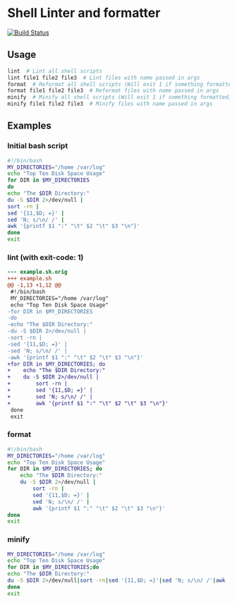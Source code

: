 # Shell Linter and formatter

[![Build Status](https://ci.isaev.tech/api/badges/IsaevTech/shfmt/status.svg)](https://ci.isaev.tech/IsaevTech/shfmt)

## Usage

```bash
lint  # Lint all shell scripts
lint file1 file2 file3  # Lint files with name passed in args
format  # Reformat all shell scripts (Will exit 1 if something formatted)
format file1 file2 file3  # Reformat files with name passed in args
minify  # Minify all shell scripts (Will exit 1 if something formatted)
minify file1 file2 file3  # Minify files with name passed in args
```

## Examples

### Initial bash script

```bash
#!/bin/bash
MY_DIRECTORIES="/home /var/log"
echo "Top Ten Disk Space Usage"
for DIR in $MY_DIRECTORIES
do
echo "The $DIR Directory:"
du -S $DIR 2>/dev/null |
sort -rn |
sed '{11,$D; =}' |
sed 'N; s/\n/ /' |
awk '{printf $1 ":" "\t" $2 "\t" $3 "\n"}'
done
exit
```

### lint (with exit-code: 1)

```diff
--- example.sh.orig
+++ example.sh
@@ -1,13 +1,12 @@
 #!/bin/bash
 MY_DIRECTORIES="/home /var/log"
 echo "Top Ten Disk Space Usage"
-for DIR in $MY_DIRECTORIES
-do
-echo "The $DIR Directory:"
-du -S $DIR 2>/dev/null |
-sort -rn |
-sed '{11,$D; =}' |
-sed 'N; s/\n/ /' |
-awk '{printf $1 ":" "\t" $2 "\t" $3 "\n"}'
+for DIR in $MY_DIRECTORIES; do
+    echo "The $DIR Directory:"
+    du -S $DIR 2>/dev/null |
+        sort -rn |
+        sed '{11,$D; =}' |
+        sed 'N; s/\n/ /' |
+        awk '{printf $1 ":" "\t" $2 "\t" $3 "\n"}'
 done
 exit
```

### format

```bash
#!/bin/bash
MY_DIRECTORIES="/home /var/log"
echo "Top Ten Disk Space Usage"
for DIR in $MY_DIRECTORIES; do
    echo "The $DIR Directory:"
    du -S $DIR 2>/dev/null |
        sort -rn |
        sed '{11,$D; =}' |
        sed 'N; s/\n/ /' |
        awk '{printf $1 ":" "\t" $2 "\t" $3 "\n"}'
done
exit
```

### minify

```bash
MY_DIRECTORIES="/home /var/log"
echo "Top Ten Disk Space Usage"
for DIR in $MY_DIRECTORIES;do
echo "The $DIR Directory:"
du -S $DIR 2>/dev/null|sort -rn|sed '{11,$D; =}'|sed 'N; s/\n/ /'|awk '{printf $1 ":" "\t" $2 "\t" $3 "\n"}'
done
exit
```

